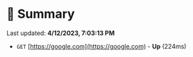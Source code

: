 # 📖 Summary
Last updated: **4/12/2023, 7:03:13 PM**

- `GET` [https://google.com](https://google.com) - **Up** (224ms)
